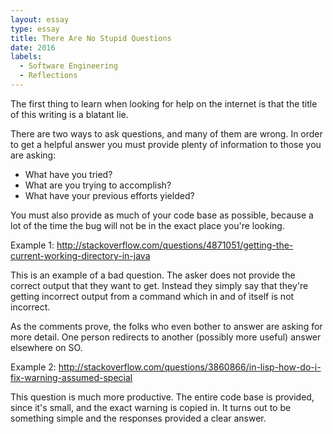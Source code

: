 ```yaml
---
layout: essay
type: essay
title: There Are No Stupid Questions
date: 2016
labels:
  - Software Engineering
  - Reflections
---
```


The first thing to learn when looking for help on the internet is that the title of this writing is a blatant lie.

There are two ways to ask questions, and many of them are wrong. In order to get a helpful answer you must provide plenty of information to those you are asking:

- What have you tried?
- What are you trying to accomplish?
- What have your previous efforts yielded?

You must also provide as much of your code base as possible, because a lot of the time the bug will not be in the exact place you're looking.

Example 1: http://stackoverflow.com/questions/4871051/getting-the-current-working-directory-in-java

This is an example of a bad question. The asker does not provide the correct output that they want to get. Instead they simply say that they're getting incorrect output from a command which in and of itself is not incorrect.

As the comments prove, the folks who even bother to answer are asking for more detail. One person redirects to another (possibly more useful) answer elsewhere on SO.

Example 2: http://stackoverflow.com/questions/3860866/in-lisp-how-do-i-fix-warning-assumed-special

This question is much more productive. The entire code base is provided, since it's small, and the exact warning is copied in. It turns out to be something simple and the responses provided a clear answer.